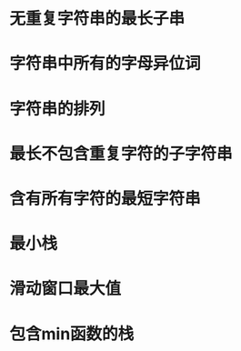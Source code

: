 # 无重复字符串的最长子串

# 字符串中所有的字母异位词

# 字符串的排列

# 最长不包含重复字符的子字符串

# 含有所有字符的最短字符串

# 最小栈

# 滑动窗口最大值

# 包含min函数的栈